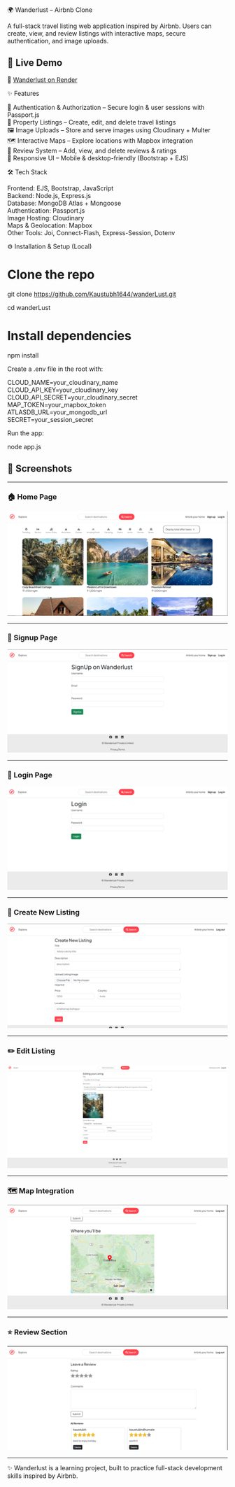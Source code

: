 🌍 Wanderlust – Airbnb Clone

A full-stack travel listing web application inspired by Airbnb.
Users can create, view, and review listings with interactive maps, secure authentication, and image uploads.

## 🚀 Live Demo  

🔗 [Wanderlust on Render](https://wanderlust-fawl.onrender.com/listings)


✨ Features

🔑 Authentication & Authorization – Secure login & user sessions with Passport.js  
🏡 Property Listings – Create, edit, and delete travel listings  
🖼️ Image Uploads – Store and serve images using Cloudinary + Multer  
🗺️ Interactive Maps – Explore locations with Mapbox integration  
💬 Review System – Add, view, and delete reviews & ratings  
📱 Responsive UI – Mobile & desktop-friendly (Bootstrap + EJS)  

🛠 Tech Stack

Frontend: EJS, Bootstrap, JavaScript  
Backend: Node.js, Express.js  
Database: MongoDB Atlas + Mongoose  
Authentication: Passport.js  
Image Hosting: Cloudinary  
Maps & Geolocation: Mapbox  
Other Tools: Joi, Connect-Flash, Express-Session, Dotenv  

⚙️ Installation & Setup (Local)


# Clone the repo
git clone https://github.com/Kaustubh1644/wanderLust.git

cd wanderLust

# Install dependencies
npm install



Create a .env file in the root with:

CLOUD_NAME=your_cloudinary_name  
CLOUD_API_KEY=your_cloudinary_key  
CLOUD_API_SECRET=your_cloudinary_secret  
MAP_TOKEN=your_mapbox_token  
ATLASDB_URL=your_mongodb_url  
SECRET=your_session_secret  
 


Run the app:

node app.js


## 📸 Screenshots

---

### 🏠 Home Page
![Home Page](screenshots/home.png)

---

### 🔐 Signup Page
![Signup Page](screenshots/signup.png)

---

### 🔑 Login Page
![Login Page](screenshots/login.png)

---

### 🏡 Create New Listing
![Create New Listing](screenshots/CreateNewList.png)

---

### ✏️ Edit Listing
![Editing List](screenshots/EditingList.png)

---

### 🗺 Map Integration
![Map Integration](screenshots/MapIntegration.png)

---

### ⭐ Review Section
![Review Section](screenshots/ReviewSection.png)

---



✨ Wanderlust is a learning project, built to practice full-stack development skills inspired by Airbnb.
